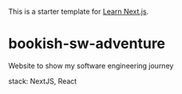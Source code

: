 This is a starter template for [Learn Next.js](https://nextjs.org/learn).

# bookish-sw-adventure
Website to show my software engineering journey

stack: NextJS, React
